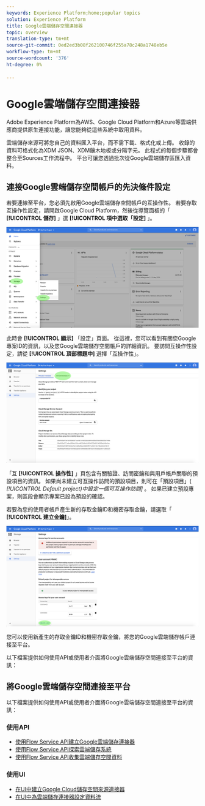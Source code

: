 ```yaml
---
keywords: Experience Platform;home;popular topics
solution: Experience Platform
title: Google雲端儲存空間連接器
topic: overview
translation-type: tm+mt
source-git-commit: 0ed2ed3b08f262100746f255a78c248a1748eb5e
workflow-type: tm+mt
source-wordcount: '376'
ht-degree: 0%

---
```



# Google雲端儲存空間連接器

Adobe Experience Platform為AWS、Google Cloud Platform和Azure等雲端供應商提供原生連接功能，讓您能夠從這些系統中取用資料。

雲端儲存來源可將您自己的資料匯入平台，而不需下載、格式化或上傳。 收錄的資料可格式化為XDM JSON、XDM鑲木地板或分隔字元。 此程式的每個步驟都會整合至Sources工作流程中。 平台可讓您透過批次從Google雲端儲存區匯入資料。

## 連接Google雲端儲存空間帳戶的先決條件設定

若要連線至平台，您必須先啟用Google雲端儲存空間帳戶的互操作性。 若要存取互操作性設定，請開啟Google Cloud Platform，然後從導覽面板的「 **[!UICONTROL 儲存]** 」選 **[!UICONTROL 項中選取「設定]** 」。

![](../../images/tutorials/create/google-cloud-storage/nav.png)

此時會 **[!UICONTROL 顯示]** 「設定」頁面。 從這裡，您可以看到有關您Google專案ID的資訊，以及您Google雲端儲存空間帳戶的詳細資訊。 要訪問互操作性設定，請從 **[!UICONTROL 頂部標題中]** 選擇「互操作性」。

![](../../images/tutorials/create/google-cloud-storage/project-access.png)

「互 **[!UICONTROL 操作性]** 」頁包含有關驗證、訪問密鑰和與用戶帳戶關聯的預設項目的資訊。 如果尚未建立可互操作訪問的預設項目，則可在「預設項目」( *[!UICONTROL Default project)中設定一個可互操作訪問]* 。 如果已建立預設專案，則區段會顯示專案已設為預設的確認。

若要為您的使用者帳戶產生新的存取金鑰ID和機密存取金鑰，請選取「 **[!UICONTROL 建立金鑰]**」。

![](../../images/tutorials/create/google-cloud-storage/interoperability.png)

您可以使用新產生的存取金鑰ID和機密存取金鑰，將您的Google雲端儲存帳戶連接至平台。

以下檔案提供如何使用API或使用者介面將Google雲端儲存空間連接至平台的資訊：

## 將Google雲端儲存空間連接至平台

以下檔案提供如何使用API或使用者介面將Google雲端儲存空間連接至平台的資訊：

### 使用API

- [使用Flow Service API建立Google雲端儲存連接器](../../tutorials/api/create/cloud-storage/google.md)
- [使用Flow Service API探索雲端儲存系統](../../tutorials/api/explore/cloud-storage.md)
- [使用Flow Service API收集雲端儲存空間資料](../../tutorials/api/collect/cloud-storage.md)

### 使用UI

- [在UI中建立Google Cloud儲存空間來源連接器](../../tutorials/ui/create/cloud-storage/google-cloud-storage.md)
- [在UI中為雲端儲存連接器設定資料流](../../tutorials/ui/dataflow/batch/cloud-storage.md)